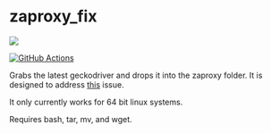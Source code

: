 # zaproxy_fix


![](https://github.com/actions/starter-workflows/blob/master/icons/go.svg)

[![GitHub Actions](https://img.shields.io/endpoint.svg?url=https%3A%2F%2Factions-badge.atrox.dev%2Fatrox%2Fsync-dotenv%2Fbadge&label=build&logo=none)](https://actions-badge.atrox.dev/atrox/sync-dotenv/goto)

Grabs the latest geckodriver and drops it into the zaproxy folder. It is designed to address [this](https://github.com/zaproxy/zaproxy/issues/5434) issue.

It only currently works for 64 bit linux systems.

Requires bash, tar, mv, and wget.
